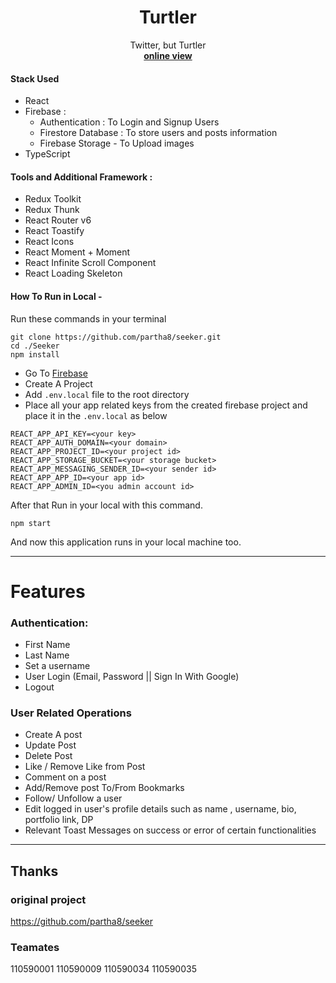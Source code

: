 
<h1 align="center">Turtler</h1>

<p align="center">
Twitter, but Turtler
  <br>
  <a target="__blank" href="https://wtfuck-d0de5.web.app/"><strong>online view</strong></a>
  <br>
</p>

#### Stack Used

- React
- Firebase : 
  - Authentication : To Login and Signup Users
  - Firestore Database : To store users and posts information
  - Firebase Storage - To Upload images
- TypeScript

#### Tools and Additional Framework :
- Redux Toolkit 
- Redux Thunk
- React Router v6
- React Toastify
- React Icons
- React Moment + Moment
- React Infinite Scroll Component
- React Loading Skeleton

#### How To Run in Local - 
Run these commands in your terminal
 ```
 git clone https://github.com/partha8/seeker.git
 cd ./Seeker
 npm install
```

- Go To [Firebase](https://firebase.google.com/)
- Create A Project 
- Add `.env.local` file to the root directory
- Place all your app related keys from the created firebase project and place it in the `.env.local` as below 

```
REACT_APP_API_KEY=<your key>
REACT_APP_AUTH_DOMAIN=<your domain>
REACT_APP_PROJECT_ID=<your project id>
REACT_APP_STORAGE_BUCKET=<your storage bucket>
REACT_APP_MESSAGING_SENDER_ID=<your sender id>
REACT_APP_APP_ID=<your app id>
REACT_APP_ADMIN_ID=<you admin account id> 
```
After that Run in your local with this command. 

`npm start`

And now this application runs in your local machine too. 

---
# Features

### Authentication: 

- First Name 
- Last Name 
- Set a username
- User Login (Email, Password || Sign In With Google)
- Logout

### User Related Operations
- Create A post
- Update Post
- Delete Post
- Like / Remove Like from Post
- Comment on a post 
- Add/Remove post To/From Bookmarks
- Follow/ Unfollow a user
- Edit logged in user's profile details such as name , username, bio, portfolio link, DP
- Relevant Toast Messages on success or error of certain functionalities

---

## Thanks

### original project
https://github.com/partha8/seeker

### Teamates

110590001
110590009
110590034
110590035